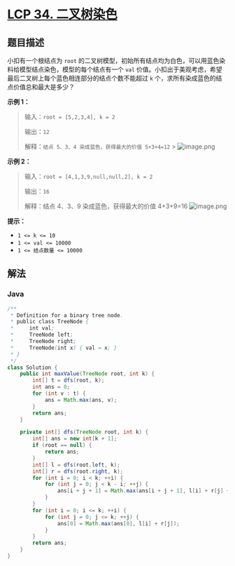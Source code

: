 # [LCP 34. 二叉树染色](https://leetcode.cn/problems/er-cha-shu-ran-se-UGC)

## 题目描述



小扣有一个根结点为 `root` 的二叉树模型，初始所有结点均为白色，可以用蓝色染料给模型结点染色，模型的每个结点有一个 `val` 价值。小扣出于美观考虑，希望最后二叉树上每个蓝色相连部分的结点个数不能超过 `k` 个，求所有染成蓝色的结点价值总和最大是多少？

**示例 1：**

> 输入：`root = [5,2,3,4], k = 2`
>
> 输出：`12`
>
> 解释：`结点 5、3、4 染成蓝色，获得最大的价值 5+3+4=12` > ![image.png](https://fastly.jsdelivr.net/gh/doocs/leetcode@main/lcp/LCP%2034.%20二叉树染色/images/1616126267-BqaCRj-image.png)

**示例 2：**

> 输入：`root = [4,1,3,9,null,null,2], k = 2`
>
> 输出：`16`
>
> 解释：结点 4、3、9 染成蓝色，获得最大的价值 4+3+9=16
> ![image.png](https://fastly.jsdelivr.net/gh/doocs/leetcode@main/lcp/LCP%2034.%20二叉树染色/images/1616126301-gJbhba-image.png)

**提示：**

-   `1 <= k <= 10`
-   `1 <= val <= 10000`
-   `1 <= 结点数量 <= 10000`

## 解法

### **Java**

```java
/**
 * Definition for a binary tree node.
 * public class TreeNode {
 *     int val;
 *     TreeNode left;
 *     TreeNode right;
 *     TreeNode(int x) { val = x; }
 * }
 */
class Solution {
    public int maxValue(TreeNode root, int k) {
        int[] t = dfs(root, k);
        int ans = 0;
        for (int v : t) {
            ans = Math.max(ans, v);
        }
        return ans;
    }

    private int[] dfs(TreeNode root, int k) {
        int[] ans = new int[k + 1];
        if (root == null) {
            return ans;
        }
        int[] l = dfs(root.left, k);
        int[] r = dfs(root.right, k);
        for (int i = 0; i < k; ++i) {
            for (int j = 0; j < k - i; ++j) {
                ans[i + j + 1] = Math.max(ans[i + j + 1], l[i] + r[j] + root.val);
            }
        }
        for (int i = 0; i <= k; ++i) {
            for (int j = 0; j <= k; ++j) {
                ans[0] = Math.max(ans[0], l[i] + r[j]);
            }
        }
        return ans;
    }
}
```
